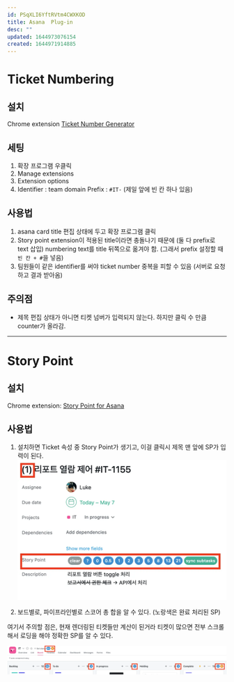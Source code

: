 ```yaml
---
id: PSqXLI6YftRVtm4CWXKOD
title: Asana  Plug-in
desc: ""
updated: 1644973076154
created: 1644971914885
---
```


# Ticket Numbering

## 설치

Chrome extension [Ticket Number Generator](https://chrome.google.com/webstore/detail/ticket-number-generator-b/mkiflbeenlaomokhbibbgillnkppgane)

## 세팅

1. 확장 프로그램 우클릭
2. Manage extensions
3. Extension options
4. Identifier : team domain
   Prefix : `#IT-` (제일 앞에 빈 칸 하나 있음)

## 사용법

1. asana card title 편집 상태에 두고 확장 프로그램 클릭
2. Story point extension이 적용된 title이라면 충돌나기 때문에 (둘 다 prefix로 text 삽입)
   numbering text를 title 뒤쪽으로 옮겨야 함. (그래서 prefix 설정할 때 `빈 칸 + #`을 넣음)
3. 팀원들이 같은 identifier를 써야 ticket number 중복을 피할 수 있음 (서버로 요청하고 결과 받아옴)

## 주의점

- 제목 편집 상태가 아니면 티켓 넘버가 입력되지 않는다.
  하지만 클릭 수 만큼 counter가 올라감.

---

# Story Point

## 설치

Chrome extension: [Story Point for Asana](https://chrome.google.com/webstore/detail/storypoint-for-asana/ipkcinfcdhhcmibffhlklololceffgnc)

## 사용법

1. 설치하면 Ticket 속성 중 Story Point가 생기고, 이걸 클릭시 제목 맨 앞에 SP가 입력이 된다.
   ![Story Point](/assets/images/2022-02-16-09-51-19.webp)

2. 보드별로, 파이프라인별로 스코어 총 합을 알 수 있다. (노랑색은 완료 처리된 SP)

여기서 주의할 점은, 현재 렌더링된 티켓들만 계산이 된거라 티켓이 많으면 전부 스크롤 해서 로딩을 해야 정확한 SP를 알 수 있다.

![Story Point](/assets/images/2022-02-16-09-49-40.webp)
